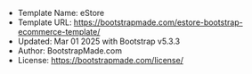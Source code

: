   * Template Name: eStore
  * Template URL: https://bootstrapmade.com/estore-bootstrap-ecommerce-template/
  * Updated: Mar 01 2025 with Bootstrap v5.3.3
  * Author: BootstrapMade.com
  * License: https://bootstrapmade.com/license/
